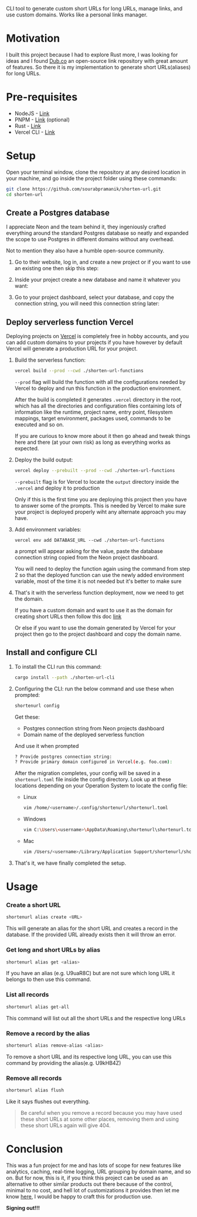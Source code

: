 CLI tool to generate custom short URLs for long URLs, manage links, and use custom domains. Works like a personal links manager.

# Motivation
I built this project because I had to explore Rust more, I was looking for ideas and I found [Dub.co](https://dub.co/) an open-source link repository with great amount of features. So there it is my implementation to generate short URLs(aliases) for long URLs.

# Pre-requisites
- NodeJS - [Link](https://nodejs.org)
- PNPM - [Link](https://pnpm.io/installation) (optional)
- Rust - [Link](https://www.rust-lang.org/tools/install)
- Vercel CLI - [Link](https://vercel.com/docs/cli)

# Setup

Open your terminal window, clone the repository at any desired location in your machine, and go inside the project folder using these commands:

```bash
git clone https://github.com/sourabpramanik/shorten-url.git
cd shorten-url
```

## Create a Postgres database
I appreciate Neon and the team behind it, they ingeniously crafted everything around the standard Postgres database so neatly and expanded the scope to use Postgres in different domains without any overhead.

Not to mention they also have a humble open-source community.

1. Go to their website, log in, and create a new project or if you want to use an existing one then skip this step:

2. Inside your project create a new database and name it whatever you want:

3. Go to your project dashboard, select your database, and copy the connection string, you will need this connection string later: 

## Deploy serverless function Vercel
Deploying projects on [Vercel](https://vercel.com/docs/deployments/overview) is completely free in hobby accounts, and you can add custom domains to your projects if you have however by default Vercel will generate a production URL for your project.

1.  Build the serverless function:
    ```bash
    vercel build --prod --cwd ./shorten-url-functions
    ```
    `--prod` flag will build the function with all the configurations needed by Vercel to deploy and run this function in the production environment.
    
    After the build is completed it generates `.vercel` directory in the root, which has all the directories and configuration files containing lots of information like the runtime, project name, entry point, filesystem mappings, target environment, packages used, commands to be executed and so on. 
    
    If you are curious to know more about it then go ahead and tweak things here and there (at your own risk) as long as everything works as expected.

2. Deploy the build output:
    ```bash
    vercel deploy --prebuilt --prod --cwd ./shorten-url-functions
    ```
    `--prebuilt` flag is for Vercel to locate the `output` directory inside the `.vercel` and deploy it to production

    Only if this is the first time you are deploying this project then you have to answer some of the prompts. This is needed by Vercel to make sure your project is deployed properly wiht any alternate approach you may have.

3. Add environment variables:
    ```
    vercel env add DATABASE_URL --cwd ./shorten-url-functions
    ```
    a prompt will appear asking for the value, paste the database connection string copied from the Neon project dashboard.

    You will need to deploy the function again using the command from step 2 so that the deployed function can use the newly added environment variable, most of the time it is not needed but it's better to make sure

4. That's it with the serverless function deployment, now we need to get the domain. 

    If you have a custom domain and want to use it as the domain for creating short URLs then follow this doc [link](https://vercel.com/docs/projects/domains/add-a-domain) 

    Or else if you want to use the domain generated by Vercel for your project then go to the project dashboard and copy the domain name.

## Install and configure CLI

1. To install the CLI run this command:

    ```bash
    cargo install --path ./shorten-url-cli
    ```
2. Configuring the CLI:
    run the below command and use these when prompted:
    ```bash
    shortenurl config
    ```
    Get these:
    - Postgres connection string from Neon projects dashboard
    - Domain name of the deployed serverless function
    
    And use it when prompted 
    ```bash
    ? Provide postgres connection string:
    ? Provide primary domain configured in Vercel(e.g. foo.com):
    ```

    After the migration completes, your config will be saved in a `shortenurl.toml` file inside the config directory. Look up at these locations depending on your Operation System to locate the config file:

    - Linux
        ```bash
        vim /home/<username>/.config/shortenurl/shortenurl.toml
        ```
    - Windows
        ```bash
        vim C:\Users\<username>\AppData\Roaming\shortenurl\shortenurl.toml
        ```
    - Mac
        ```bash
        vim /Users/<username>/Library/Application Support/shortenurl/shortenurl.toml
        ```
3. That's it, we have finally completed the setup.

# Usage

### Create a short URL
```bash
shortenurl alias create <URL>
```
This will generate an alias for the short URL and creates a record in the database. If the provided URL already exists then it will throw an error.

### Get long and short URLs by alias
```bash
shortenurl alias get <alias>
```
If you have an alias (e.g. U9uaR8C) but are not sure which long URL it belongs to then use this command.

### List all records
```bash
shortenurl alias get-all
```
This command will list out all the short URLs and the respective long URLs

### Remove a record by the alias
```bash
shortenurl alias remove-alias <alias>
```
To remove a short URL and its respective long URL, you can use this command by providing the alias(e.g. U9kHB4Z)

### Remove all records
```bash
shortenurl alias flush
```
Like it says flushes out everything.

> Be careful when you remove a record because you may have used these short URLs at some other places, removing them and using these short URLs again will give 404.

# Conclusion
This was a fun project for me and has lots of scope for new features like analytics, caching, real-time logging, URL grouping by domain name, and so on. But for now, this is it, if you think this project can be used as an alternative to other similar products out there because of the control, minimal to no cost, and hell lot of customizations it provides then let me know [here](shubpramanik241@gmail.com), I would be happy to craft this for production use. 

**Signing out!!!**
